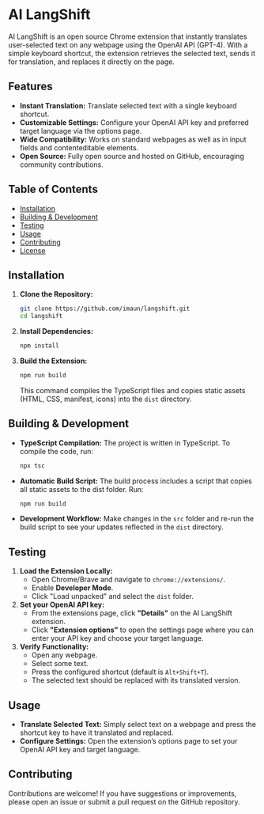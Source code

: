 # AI LangShift

AI LangShift is an open source Chrome extension that instantly translates user-selected text on any webpage using the OpenAI API (GPT-4). With a simple keyboard shortcut, the extension retrieves the selected text, sends it for translation, and replaces it directly on the page.

## Features
- **Instant Translation:** Translate selected text with a single keyboard shortcut.
- **Customizable Settings:** Configure your OpenAI API key and preferred target language via the options page.
- **Wide Compatibility:** Works on standard webpages as well as in input fields and contenteditable elements.
- **Open Source:** Fully open source and hosted on GitHub, encouraging community contributions.

## Table of Contents
- [Installation](#installation)
- [Building & Development](#building--development)
- [Testing](#testing)
- [Usage](#usage)
- [Contributing](#contributing)
- [License](#license)

## Installation
1. **Clone the Repository:**
   ```bash
   git clone https://github.com/imaun/langshift.git
   cd langshift
   ```
2. **Install Dependencies:**
    ```bash
    npm install
    ```
3. **Build the Extension:**
    ```bash
    npm run build
    ```
    This command compiles the TypeScript files and copies static assets (HTML, CSS, manifest, icons) into the `dist` directory.

## Building & Development

- **TypeScript Compilation:**
The project is written in TypeScript. To compile the code, run:
    ```bash
    npx tsc
    ```

- **Automatic Build Script:**
The build process includes a script that copies all static assets to the dist folder. Run:

    ```bash
    npm run build
    ```

- **Development Workflow:**
Make changes in the `src` folder and re-run the build script to see your updates reflected in the `dist` directory.

## Testing
1. **Load the Extension Locally:**
    - Open Chrome/Brave and navigate to `chrome://extensions/`.
    - Enable **Developer Mode**.
    - Click "Load unpacked" and select the `dist` folder.
2. **Set your OpenAI API key:**
    - From the extensions page, click **"Details"** on the AI LangShift extension.
    - Click **"Extension options"** to open the settings page where you can enter your API key and choose your target language.
3. **Verify Functionality:**
    - Open any webpage.
    - Select some text.
    - Press the configured shortcut (default is `Alt+Shift+T`).
    - The selected text should be replaced with its translated version.

## Usage
- **Translate Selected Text:** 
Simply select text on a webpage and press the shortcut key to have it translated and replaced.
- **Configure Settings:**
Open the extension’s options page to set your OpenAI API key and target language.

## Contributing
Contributions are welcome! If you have suggestions or improvements, please open an issue or submit a pull request on the GitHub repository.